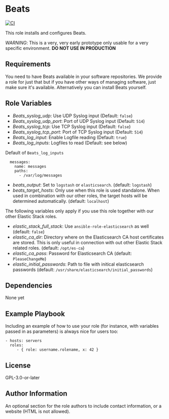 Beats
=========

[![CI](https://github.com/widhalmt/ansible-role-beats/workflows/Molecule%20Test/badge.svg?event=push)](https://github.com/widhalmt/ansible-role-beats/workflows/Molecule%20Test/badge.svg)

This role installs and configures Beats.

*WARNING*: This is a very, very early prototype only usable for a very specific environment. **DO NOT USE IN PRODUCTION**

Requirements
------------

You need to have Beats available in your software repositories. We provide a role for just that but if you have other ways of managing software, just make sure it's available. Alternatively you can install Beats yourself.

Role Variables
--------------

* *Beats_syslog_udp*: Use UDP Syslog input (Default: `false`)
* *Beats_syslog_udp_port*: Port of UDP Syslog input (Default: `514`)
* *Beats_syslog_tcp*: Use TCP Syslog input (Default: `false`)
* *Beats_syslog_tcp_port*: Port of TCP Syslog input (Default: `514`)
* *Beats_log_input*: Enable Logfile reading (Default: `true`)
* *Beats_log_inputs*: Logfiles to read (Default: see below)

Default of `Beats_log_inputs`
```
  messages:
    name: messages
    paths:
      - /var/log/messages
```

* *beats_output*: Set to `logstash` or `elasticsearch`. (default: `logstash`)
* *beats_target_hosts*: Only use when this role is used standalone. When used in combination with our other roles, the target hosts will be determined automatically. (default: `localhost`)

The following variables only apply if you use this role together with our other Elastic Stack roles.

* *elastic_stack_full_stack*: Use `ansible-role-elasticsearch` as well (default: `false`)
* *elastic_ca_dir*: Directory where on the Elasticsearch CA host certificates are stored. This is only useful in connection with out other Elastic Stack related roles. (default: `/opt/es-ca`)
* *elastic_ca_pass*: Password for Elasticsearch CA (default: `PleaseChangeMe`)
* *elastic_initial_passwords*: Path to file with initical elasticsearch passwords (default: `/usr/share/elasticsearch/initial_passwords`)

Dependencies
------------

None yet

Example Playbook
----------------

Including an example of how to use your role (for instance, with variables passed in as parameters) is always nice for users too:

    - hosts: servers
      roles:
         - { role: username.rolename, x: 42 }

License
-------

GPL-3.0-or-later

Author Information
------------------

An optional section for the role authors to include contact information, or a website (HTML is not allowed).
